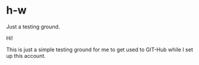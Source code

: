 # h-w
Just a testing ground.

Hi!

This is just a simple testing ground for me to get used to GIT-Hub while I set up this account.
